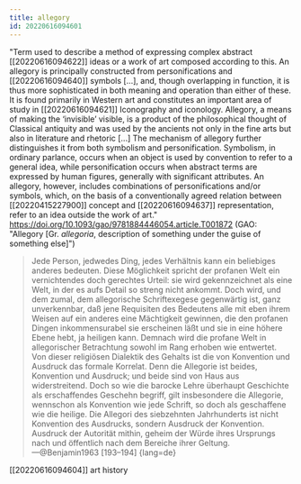 ```yaml
---
title: allegory
id: 20220616094601
---
```


"Term used to describe a method of expressing complex abstract [[20220616094622]] ideas or a work of art composed according to this. An allegory is principally constructed from personifications and [[20220616094640]] symbols [...], and, though overlapping in function, it is thus more sophisticated in both meaning and operation than either of these. It is found primarily in Western art and constitutes an important area of study in [[20220616094621]] Iconography and iconology.
Allegory, a means of making the ‘invisible’ visible, is a product of the philosophical thought of Classical antiquity and was used by the ancients not only in the fine arts but also in literature and rhetoric [...]
The mechanism of allegory further distinguishes it from both symbolism and personification. Symbolism, in ordinary parlance, occurs when an object is used by convention to refer to a general idea, while personification occurs when abstract terms are expressed by human figures, generally with significant attributes. An allegory, however, includes combinations of personifications and/or symbols, which, on the basis of a conventionally agreed relation between [[20220415227900]] concept and [[20220616094637]] representation, refer to an idea outside the work of art."
https://doi.org/10.1093/gao/9781884446054.article.T001872 (GAO: "Allegory [Gr. *allegoria*, description of something under the guise of something else]")

> Jede Person, jedwedes Ding, jedes Verhältnis kann ein beliebiges anderes bedeuten. Diese Möglichkeit spricht der profanen Welt ein vernichtendes doch gerechtes Urteil: sie wird gekennzeichnet als eine Welt, in der es aufs Detail so streng nicht ankommt. Doch wird, und dem zumal, dem allegorische Schriftexegese gegenwärtig ist, ganz unverkennbar, daß jene Requisiten des Bedeutens alle mit eben ihrem Weisen auf ein anderes eine Mächtigkeit gewinnen, die den profanen Dingen inkommensurabel sie erscheinen läßt und sie in eine höhere Ebene hebt, ja heiligen kann. Demnach wird die profane Welt in allegorischer Betrachtung sowohl im Rang erhoben wie entwertet. Von dieser religiösen Dialektik des Gehalts ist die von Konvention und Ausdruck das formale Korrelat. Denn die Allegorie ist beides, Konvention und Ausdruck; und beide sind von Haus aus widerstreitend. Doch so wie die barocke Lehre überhaupt Geschichte als erschaffendes Geschehn begriff, gilt insbesondere die Allegorie, wennschon als Konvention wie jede Schrift, so doch als geschaffene wie die heilige. Die Allegori des siebzehnten Jahrhunderts ist nicht Konvention des Ausdrucks, sondern Ausdruck der Konvention. Ausdruck der Autorität mithin, geheim der Würde ihres Ursprungs nach und öffentlich nach dem Bereiche ihrer Geltung.  
—@Benjamin1963 [193–194]
{lang=de}

[[20220616094604]] art history
